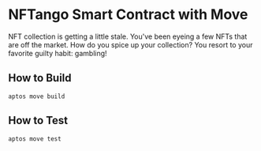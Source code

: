# NFTango Smart Contract with Move

NFT collection is getting a little stale. You've been eyeing a few NFTs that are off the market. How do you spice up your collection? You resort to your favorite guilty habit: gambling!
## How to Build

```
aptos move build
```

## How to Test

```
aptos move test
```